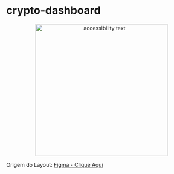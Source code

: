   # crypto-dashboard
<p align="center">
  <img src="https://i.ibb.co/Dt2890X/Frame.png" width="350" alt="accessibility text">
  </br>
  
</p>
<p align="center">
  
Origem do Layout: [Figma - Clique Aqui](https://www.figma.com/file/GDyNXVygWaZJ1Z9NYnYtn5/Crypto-Dashboard-(Community)?node-id=301%3A2872)
  
</p>


